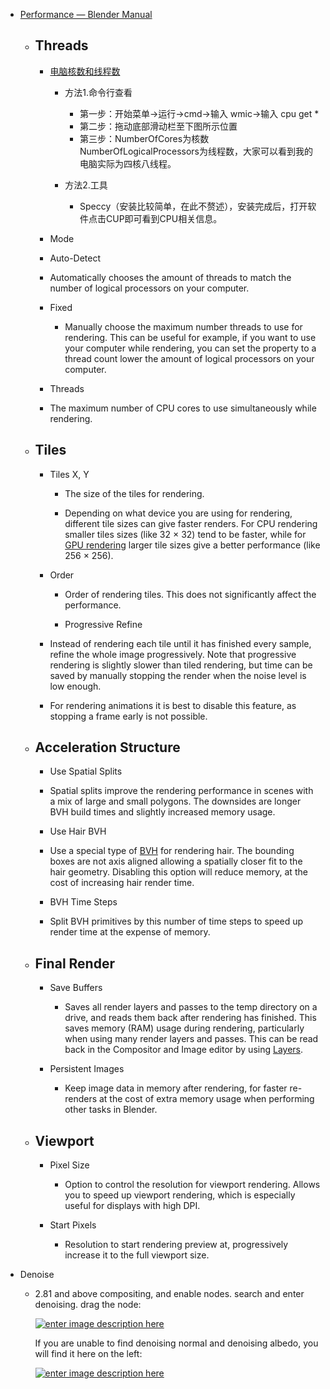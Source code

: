 

-  [Performance — Blender Manual](https://docs.blender.org/manual/en/latest/render/cycles/render_settings/performance.html?#performance)
	- ## Threads[](https://docs.blender.org/manual/en/latest/render/cycles/render_settings/performance.html?#threads "Permalink to this headline")
		- [电脑核数和线程数](https://blog.csdn.net/huazicomeon/article/details/53540852)
			- 方法1.命令行查看
				- 第一步：开始菜单->运行->cmd->输入 wmic->输入 cpu get *
				- 第二步：拖动底部滑动栏至下图所示位置
				- 第三步：NumberOfCores为核数 NumberOfLogicalProcessors为线程数，大家可以看到我的电脑实际为四核八线程。

			- 方法2.工具
				- Speccy（安装比较简单，在此不赘述），安装完成后，打开软件点击CUP即可看到CPU相关信息。

		- Mode
		- Auto-Detect

		- Automatically chooses the amount of threads to match the number of logical processors on your computer.

		- Fixed

			- Manually choose the maximum number threads to use for rendering. This can be useful for example, if you want to use your computer while rendering, you can set the property to a thread count lower the amount of logical processors on your computer.

		- Threads

		- The maximum number of CPU cores to use simultaneously while rendering.

	- ## Tiles[](https://docs.blender.org/manual/en/latest/render/cycles/render_settings/performance.html?#tiles "Permalink to this headline")

		- Tiles X, Y

			- The size of the tiles for rendering.

			- Depending on what device you are using for rendering, different tile sizes can give faster renders. For CPU rendering smaller tiles sizes (like 32 × 32) tend to be faster, while for [GPU rendering](https://docs.blender.org/manual/en/latest/render/cycles/gpu_rendering.html) larger tile sizes give a better performance (like 256 × 256).
		- Order

			- Order of rendering tiles. This does not significantly affect the performance.

			- Progressive Refine

		- Instead of rendering each tile until it has finished every sample, refine the whole image progressively. Note that progressive rendering is slightly slower than tiled rendering, but time can be saved by manually stopping the render when the noise level is low enough.

		- For rendering animations it is best to disable this feature, as stopping a frame early is not possible.

	- ## Acceleration Structure[](https://docs.blender.org/manual/en/latest/render/cycles/render_settings/performance.html?#acceleration-structure "Permalink to this headline")

		- Use Spatial Splits

		- Spatial splits improve the rendering performance in scenes with a mix of large and small polygons. The downsides are longer BVH build times and slightly increased memory usage.

		- Use Hair BVH

		- Use a special type of [BVH](https://docs.blender.org/manual/en/latest/glossary/index.html#term-BVH) for rendering hair. The bounding boxes are not axis aligned allowing a spatially closer fit to the hair geometry. Disabling this option will reduce memory, at the cost of increasing hair render time.

		- BVH Time Steps

		- Split BVH primitives by this number of time steps to speed up render time at the expense of memory.

	- ## Final Render[](https://docs.blender.org/manual/en/latest/render/cycles/render_settings/performance.html?#final-render "Permalink to this headline")

		- Save Buffers

			- Saves all render layers and passes to the temp directory on a drive, and reads them back after rendering has finished. This saves memory (RAM) usage during rendering, particularly when using many render layers and passes. This can be read back in the Compositor and Image editor by using [Layers](https://docs.blender.org/manual/en/latest/interface/controls/nodes/editing.html#bpy-ops-node-read-viewlayers).

		- Persistent Images

			- Keep image data in memory after rendering, for faster re-renders at the cost of extra memory usage when performing other tasks in Blender.

	- ## Viewport[](https://docs.blender.org/manual/en/latest/render/cycles/render_settings/performance.html?#viewport "Permalink to this headline")

		- Pixel Size

			- Option to control the resolution for viewport rendering. Allows you to speed up viewport rendering, which is especially useful for displays with high DPI.

		- Start Pixels

			- Resolution to start rendering preview at, progressively increase it to the full viewport size.

- Denoise
	-  2.81 and above
		[](https://blender.stackexchange.com/posts/211942/timeline)
		compositing, and enable nodes.
		search and enter denoising. drag the node:

		[![enter image description here](https://i.stack.imgur.com/aA6i4.png)](https://i.stack.imgur.com/aA6i4.png)

		If you are unable to find denoising normal and denoising albedo, you will find it here on the left:

		[![enter image description here](https://i.stack.imgur.com/CcGT2.png)](https://i.stack.imgur.com/CcGT2.png)	





